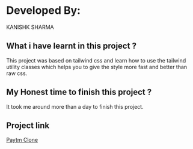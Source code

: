 # Developed By:

KANISHK SHARMA

## What i have learnt in this project ?

This project was based on tailwind css and learn how to use the tailwind utility classes which helps you to give the style more fast and better than raw css. 

## My Honest time to finish this project ?

It took me around more than a day to finish this project.

## Project link

[Paytm Clone](https://elegant-sopapillas-0f961b.netlify.app/)